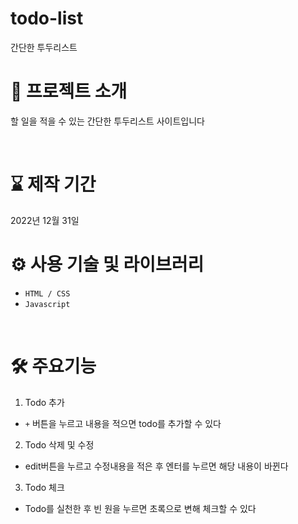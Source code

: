 # todo-list
간단한 투두리스트
<br>


# 📄 프로젝트 소개
할 일을 적을 수 있는 간단한 투두리스트 사이트입니다


<br>

# ⌛ 제작 기간
2022년 12월 31일
<br>

# ⚙ 사용 기술 및 라이브러리
- `HTML / CSS`
- `Javascript`

<br>

# 🛠 주요기능
1. Todo 추가
- `+` 버튼을 누르고 내용을 적으면 todo를 추가할 수 있다
2. Todo 삭제 및 수정
- edit버튼을 누르고 수정내용을 적은 후 엔터를 누르면 해당 내용이 바뀐다
3. Todo 체크
- Todo를 실천한 후 빈 원을 누르면 초록으로 변해 체크할 수 있다




